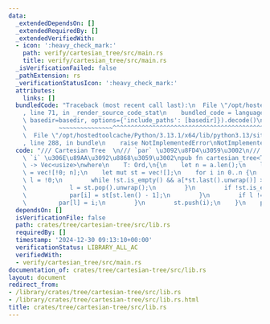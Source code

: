 ```yaml
---
data:
  _extendedDependsOn: []
  _extendedRequiredBy: []
  _extendedVerifiedWith:
  - icon: ':heavy_check_mark:'
    path: verify/cartesian_tree/src/main.rs
    title: verify/cartesian_tree/src/main.rs
  _isVerificationFailed: false
  _pathExtension: rs
  _verificationStatusIcon: ':heavy_check_mark:'
  attributes:
    links: []
  bundledCode: "Traceback (most recent call last):\n  File \"/opt/hostedtoolcache/Python/3.13.1/x64/lib/python3.13/site-packages/onlinejudge_verify/documentation/build.py\"\
    , line 71, in _render_source_code_stat\n    bundled_code = language.bundle(stat.path,\
    \ basedir=basedir, options={'include_paths': [basedir]}).decode()\n          \
    \         ~~~~~~~~~~~~~~~^^^^^^^^^^^^^^^^^^^^^^^^^^^^^^^^^^^^^^^^^^^^^^^^^^^^^^^^^^^^^^^^^^\n\
    \  File \"/opt/hostedtoolcache/Python/3.13.1/x64/lib/python3.13/site-packages/onlinejudge_verify/languages/rust.py\"\
    , line 288, in bundle\n    raise NotImplementedError\nNotImplementedError\n"
  code: "/// Cartesian Tree  \n/// `par` \u3092\u8FD4\u3059\u3002\n/// `par[i]` \u306F\
    \ `i` \u306E\u89AA\u3092\u8868\u3059\u3002\npub fn cartesian_tree<T>(a: &[T])\
    \ -> Vec<usize>\nwhere\n    T: Ord,\n{\n    let n = a.len();\n    let mut par\
    \ = vec![!0; n];\n    let mut st = vec![];\n    for i in 0..n {\n        let mut\
    \ l = !0;\n        while !st.is_empty() && a[*st.last().unwrap()] >= a[i] {\n\
    \            l = st.pop().unwrap();\n        }\n        if !st.is_empty() {\n\
    \            par[i] = st[st.len() - 1];\n        }\n        if l != !0 {\n   \
    \         par[l] = i;\n        }\n        st.push(i);\n    }\n    par\n}\n"
  dependsOn: []
  isVerificationFile: false
  path: crates/tree/cartesian-tree/src/lib.rs
  requiredBy: []
  timestamp: '2024-12-30 09:13:10+00:00'
  verificationStatus: LIBRARY_ALL_AC
  verifiedWith:
  - verify/cartesian_tree/src/main.rs
documentation_of: crates/tree/cartesian-tree/src/lib.rs
layout: document
redirect_from:
- /library/crates/tree/cartesian-tree/src/lib.rs
- /library/crates/tree/cartesian-tree/src/lib.rs.html
title: crates/tree/cartesian-tree/src/lib.rs
---
```

